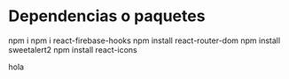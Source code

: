 # Dependencias o paquetes
npm i
npm i react-firebase-hooks
npm install react-router-dom
npm install sweetalert2
npm install react-icons

hola